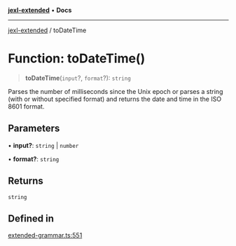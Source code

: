 [**jexl-extended**](../README.md) • **Docs**

***

[jexl-extended](../globals.md) / toDateTime

# Function: toDateTime()

> **toDateTime**(`input`?, `format`?): `string`

Parses the number of milliseconds since the Unix epoch or parses a string (with or without specified format) and returns the date and time in the ISO 8601 format.

## Parameters

• **input?**: `string` \| `number`

• **format?**: `string`

## Returns

`string`

## Defined in

[extended-grammar.ts:551](https://github.com/nikoraes/jexl-extended/blob/06a031f168fa218082d7ed9df57973f42e70c755/src/extended-grammar.ts#L551)

